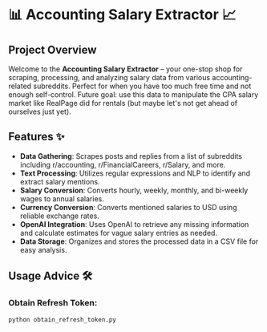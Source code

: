 # 📊 **Accounting Salary Extractor** 📈

## **Project Overview**
Welcome to the **Accounting Salary Extractor** – your one-stop shop for scraping, processing, and analyzing salary data from various accounting-related subreddits. Perfect for when you have too much free time and not enough self-control. Future goal: use this data to manipulate the CPA salary market like RealPage did for rentals (but maybe let's not get ahead of ourselves just yet).

## **Features** ✨
- **Data Gathering**: Scrapes posts and replies from a list of subreddits including r/accounting, r/FinancialCareers, r/Salary, and more.
- **Text Processing**: Utilizes regular expressions and NLP to identify and extract salary mentions.
- **Salary Conversion**: Converts hourly, weekly, monthly, and bi-weekly wages to annual salaries.
- **Currency Conversion**: Converts mentioned salaries to USD using reliable exchange rates.
- **OpenAI Integration**: Uses OpenAI to retrieve any missing information and calculate estimates for vague salary entries as needed.
- **Data Storage**: Organizes and stores the processed data in a CSV file for easy analysis.

## **Usage Advice** 🛠️
### Obtain Refresh Token:
```sh
python obtain_refresh_token.py

